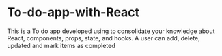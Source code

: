 # To-do-app-with-React
This is a To do app developed using to consolidate your knowledge about React, components, props, state, and hooks. A user can add, delete, updated and  mark items as completed 
